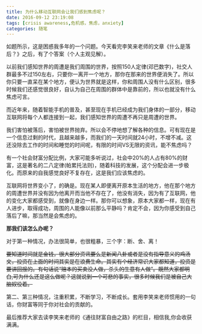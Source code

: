 ```yaml
---
title: 为什么移动互联网会让我们感到焦虑呢？
date: 2016-09-12 23:19:08
tags: [crisis awareness,危机感，焦虑，anxiety]
categories: 随笔
---
```

如题所示，这是困惑我多年的一个问题。今天看完李笑来老师的文章《什么是落后？》之后，有了个答案（个人主观见解）。

以前我们感知世界的周遭是我们周围的世界，按照150人定律(邓巴数字)，社交人群最多不过150左右，只要你一离开一个地方，那你在那来的世界便消失了。所以你只要一直呆在某个地方，便认为世界就是这样，你和周围人没有什么区别，很多时候我们还感觉很良好，自认为自己在周围的群体中是靠前的，所以也就没有什么焦虑可言。

而近年来，随着智能手机的普及，甚至现在手机已经成为我们身体的一部分，移动互联网将每个人都连接到一起，我们感知世界的周遭不再只是周遭的世界。

我们害怕被落后，害怕被世界抛弃。所以会不停地想了解各种的信息。可有现在是一个信息过剩的时代，且越来越多，而我们的一天时间就24小时，不增不减。这还没除去工作的时间和睡觉的时间呢，有限的时间VS无限的资讯，能不焦虑吗？

有一个社会财富分配比例，大家可能多听说过，社会中20%的人占有80%的财富，这是著名的二八定律(帕累托法则)，随着科技的发展，这个分配会进一步极化。而原来的自我感觉良好不复存在，这是我们应该焦虑的。

互联网将世界变小了，的确是。现在某人即便离开原本生活的地方，他在那个地方的周遭世界并没有因为他离开而当他不存在了，他没有消失，因为有了互联网，他的变化大家都感受到，就像在身边一样。那你可以想象，原本大家都一样，现在有人进步，取得成功，周围的人能像以前那么平静吗？肯定不会，因为你感受到自己落后了嘛，那当然是会焦虑的。

**那我们该怎么办呢？**

对于第一种情况，办法很简单，也很粗暴，三个字：断、舍、离！

~~要知道时间就是金钱，很大部分资讯要么是新闻八卦或者是没有指导意义的鸡汤文，投资在上面的时间其实是在浪费生命。其实有个经济常识大家都知道，投资是要讲回报的。有句话说“赔本的买卖没人做，杀头的生意有人做”。既然大家都明白,可为什么还是这么做呢？这就说到一个可悲的事实，很多时候我们是被自己大脑奴役着。~~

第二、第三种情况，注重积累，不断学习，不断成长。套用李笑来老师惯用的一句话，你财富等同于你对社会的贡献的。

最后推荐大家去读李笑来老师的《通往财富自由之路》的栏目，相信我,你会收获满满。
